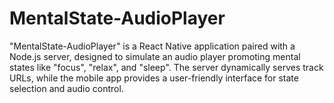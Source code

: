 # MentalState-AudioPlayer
"MentalState-AudioPlayer" is a React Native application paired with a Node.js server, designed to simulate an audio player promoting mental states like "focus", "relax", and "sleep". The server dynamically serves track URLs, while the mobile app provides a user-friendly interface for state selection and audio control.
